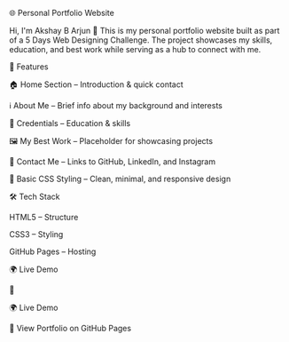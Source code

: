 🌐 Personal Portfolio Website

Hi, I'm Akshay B Arjun 👋
This is my personal portfolio website built as part of a 5 Days Web Designing Challenge.
The project showcases my skills, education, and best work while serving as a hub to connect with me.

🚀 Features

🏠 Home Section – Introduction & quick contact

ℹ️ About Me – Brief info about my background and interests

📜 Credentials – Education & skills

🖼️ My Best Work – Placeholder for showcasing projects

📩 Contact Me – Links to GitHub, LinkedIn, and Instagram

🎨 Basic CSS Styling – Clean, minimal, and responsive design

🛠️ Tech Stack

HTML5 – Structure

CSS3 – Styling

GitHub Pages – Hosting

🌍 Live Demo

🔗


🌍 Live Demo

🔗 View Portfolio on GitHub Pages
